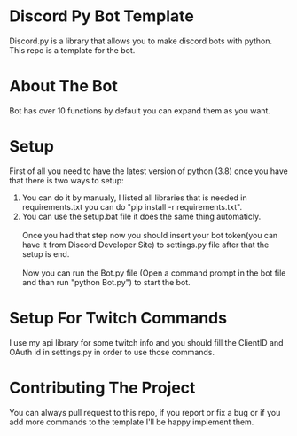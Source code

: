 # Discord Py Bot Template
Discord.py is a library that allows you to make discord bots with python. This repo is a template for the bot.

# About The Bot
Bot has  over 10 functions by default you can expand them as you want.

# Setup
First of all you need to have the latest version of python (3.8) once you have that there is two ways to setup: <br />
1) You can do it by manualy, I listed all libraries that is needed in requirements.txt you can do "pip install -r requirements.txt".  <br />
2) You can use the setup.bat file it does the same thing automaticly. <br /> <br />
Once you had that step now you should insert your bot token(you can have it from Discord Developer Site) to settings.py file after that the setup is end. <br /> <br />
Now you can run the Bot.py file (Open a command prompt in the bot file and than run "python Bot.py") to start the bot. <br />

# Setup For Twitch Commands
I use my api library for some twitch info and you should fill the ClientID and OAuth id in settings.py in order to use those commands.

# Contributing The Project
You can always pull request to this repo, if you report or fix a bug or if you add more commands to the template I'll be happy implement them. 


